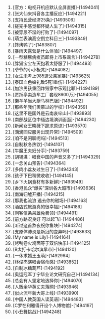 
1. [官方：电视开机应默认全屏直播]-[1494041]
1. [张大仙来抖音各主播反应]-[1494221]
1. [支持民营经济25条]-[1493506]
1. [搓完手感觉都怀疑人生了]-[1494315]
1. [被穿尿不湿的打败了]-[1494097]
1. [萌兰表演高空倒立科目三]-[1493849]
1. [馋烤鸭了]-[1493807]
1. [暴雨天露营是什么体验]-[1494497]
1. [一型糖尿病疫苗即将上市系谣言]-[1494278]
1. [胖猫宝宝冬天抱着太舒服了]-[1494493]
1. [爷爷的小小板凳]-[1494082]
1. [女生未考上985遭父亲家暴]-[1493625]
1. [泰国血色婚礼致5死1重伤]-[1494227]
1. [加沙男孩重回炸毁家中乐观比耶]-[1494189]
1. [贾跃亭卖造车工厂套现8600万]-[1494055]
1. [懒羊羊当大厨马林巴版]-[1494492]
1. [那些年我们羡慕过的学校]-[1494359]
1. [这里不是国外是云南哀牢山]-[1493893]
1. [南部战区位中缅边境演训画面]-[1494230]
1. [新闻女王晓薇下跪求原谅]-[1493570]
1. [滴滴回应服务出现异常]-[1494509]
1. [咱不是闲聊呢吗]-[1494513]
1. [自制秋冬热饮]-[1494107]
1. [牛魔王夫妇分手]-[1493759]
1. [胡锡进：唱衰中国的声音又多了]-[1494329]
1. [一念关山预告]-[1494364]
1. [多肉小盆友过生日了]-[1494243]
1. [孩子下巴稍微收收]-[1494145]
1. [乡下火锅食材有多新鲜]-[1493949]
1. [香港民众“爆买”深圳各大超市]-[1493636]
1. [南海归墟开播]-[1494215]
1. [那我也流浪 逃去你的磁场]-[1494163]
1. [酒店式旅游真的很幸福]-[1494186]
1. [刺客信条枭雄免费领]-[1494491]
1. [前方路况良好 可以起飞]-[1494486]
1. [听过这首熬夜祝你鱼块]-[1494274]
1. [支原体肺炎是新冠的变异吗]-[1493633]
1. [My name is Lily]-[1494164]
1. [烤鸭卷火鸡面等于双倍快乐]-[1494125]
1. [B太打卡哈尔滨早市]-[1494120]
1. [一休求婚王玉萌]-[1492964]
1. [林俊杰演唱会宿命感]-[1493852]
1. [自制冰糖葫芦]-[1494192]
1. [奥运冠军丁宁毕业论文研究自己]-[1494134]
1. [总会有人坚定地选择你]-[1494070]
1. [人贩余华英丈夫落网]-[1493946]
1. [似火流年新大哥上线]-[1493990]
1. [中国人教英国人读英语]-[1494483]
1. [C罗在利雅得开设个人博物馆]-[1494197]
1. [小丑舞挑战]-[1494248]